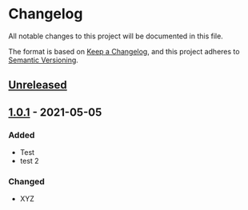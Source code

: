 # Changelog

All notable changes to this project will be documented in this file.

The format is based on [Keep a Changelog](https://keepachangelog.com/en/1.0.0/),
and this project adheres to [Semantic Versioning](https://semver.org/spec/v2.0.0.html).

## [Unreleased]

## [1.0.1] - 2021-05-05

### Added

-   Test
-   test 2

### Changed

-   XYZ

[Unreleased]: https://github.com/atc-net/atc-dummy/compare/v1.0.1...HEAD

[1.0.1]: https://github.com/atc-net/atc-dummy/compare/0ea30413ac34e00422941893b3c09d1f012c6581...v1.0.1
